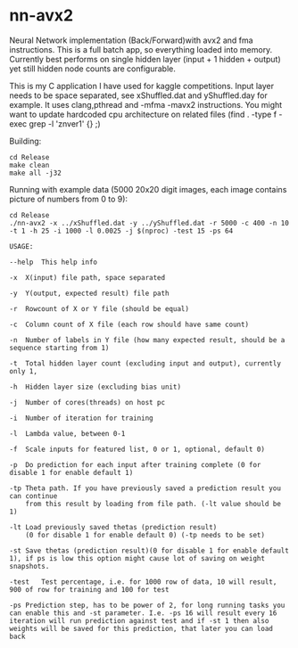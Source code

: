 # nn-avx2
Neural Network implementation (Back/Forward)with avx2 and fma instructions. This is a full batch app, so everything loaded into memory. Currently best performs on single hidden layer (input + 1 hidden + output) yet still hidden node counts are configurable.

This is my C application I have used for kaggle competitions. Input layer needs to be space separated, see xShuffled.dat and yShuffled.day for example. It uses clang,pthread and -mfma -mavx2 instructions. You might want to update hardcoded cpu architecture on related files (find . -type f -exec grep -l 'znver1' {} \;) 

Building:
```
cd Release
make clean
make all -j32
```
Running with example data (5000 20x20 digit images, each image contains picture of numbers from 0 to 9):
```
cd Release
./nn-avx2 -x ../xShuffled.dat -y ../yShuffled.dat -r 5000 -c 400 -n 10 -t 1 -h 25 -i 1000 -l 0.0025 -j $(nproc) -test 15 -ps 64
```
```
USAGE:

--help	This help info

-x	X(input) file path, space separated

-y	Y(output, expected result) file path

-r	Rowcount of X or Y file (should be equal)

-c	Column count of X file (each row should have same count)

-n	Number of labels in Y file (how many expected result, should be a sequence starting from 1)

-t	Total hidden layer count (excluding input and output), currently only 1, 

-h	Hidden layer size (excluding bias unit)

-j	Number of cores(threads) on host pc

-i	Number of iteration for training

-l	Lambda value, between 0-1

-f	Scale inputs for featured list, 0 or 1, optional, default 0)

-p	Do prediction for each input after training complete (0 for disable 1 for enable default 1)

-tp	Theta path. If you have previously saved a prediction result you can continue
	from this result by loading from file path. (-lt value should be 1)

-lt	Load previously saved thetas (prediction result)
	(0 for disable 1 for enable default 0) (-tp needs to be set)

-st	Save thetas (prediction result)(0 for disable 1 for enable default 1), if ps is low this option might cause lot of saving on weight snapshots.

-test	Test percentage, i.e. for 1000 row of data, 10 will result, 900 of row for training and 100 for test

-ps	Prediction step, has to be power of 2, for long running tasks you can enable this and -st parameter. I.e. -ps 16 will result every 16 iteration will run prediction against test and if -st 1 then also weights will be saved for this prediction, that later you can load back
```
